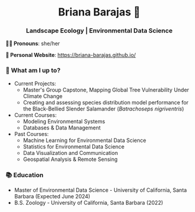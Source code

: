 <h1 align="center"> Briana Barajas 🐛 </h1>
<h3 align="center">Landscape Ecology | Environmental Data Science </h3>

**👩‍💻 Pronouns**: she/her

**📝 Personal Website**: https://briana-barajas.github.io/

### 🌱 What am I up to?
- Current Projects:
    - Master's Group Capstone, Mapping Global Tree Vulnerability Under Climate Change
    - Creating and assessing species distribution model performance for the Black-Bellied Slender Salamander (*Batrachoseps nigriventris*)
- Current Courses:
  - Modeling Environmental Systems
  - Databases & Data Management
- Past Courses:
    - Machine Learning for Environmental Data Science
    - Statistics for Environmental Data Science
    - Data Visualization and Communication
    - Geospatial Analysis & Remote Sensing


### 📚 Education
- Master of Environmental Data Science - University of California, Santa Barbara (Expected June 2024)
- B.S. Zoology - University of California, Santa Barbara (2022)


<!--
**bbarajas429/bbarajas429** is a ✨ _special_ ✨ repository because its `README.md` (this file) appears on your GitHub profile.

Here are some ideas to get you started:

- 🔭 I’m currently working on ...
- 🌱 I’m currently learning ...
- 👯 I’m looking to collaborate on ...
- 🤔 I’m looking for help with ...
- 💬 Ask me about ...
- 📫 How to reach me: ...
- 😄 Pronouns: ...
- ⚡ Fun fact: ...
-->
